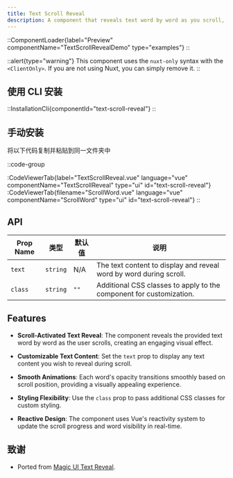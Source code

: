 ```yaml
---
title: Text Scroll Reveal
description: A component that reveals text word by word as you scroll, with customizable text and styling.
---
```


::ComponentLoader{label="Preview" componentName="TextScrollRevealDemo" type="examples"}
::

::alert{type="warning"}
This component uses the `nuxt-only` syntax with the `<ClientOnly>`. If you are not using Nuxt, you can simply remove it.
::

## 使用 CLI 安装

::InstallationCli{componentId="text-scroll-reveal"}
::

## 手动安装

将以下代码复制并粘贴到同一文件夹中

::code-group

:CodeViewerTab{label="TextScrollReveal.vue" language="vue" componentName="TextScrollReveal" type="ui" id="text-scroll-reveal"}
:CodeViewerTab{filename="ScrollWord.vue" language="vue" componentName="ScrollWord" type="ui" id="text-scroll-reveal"}
::

## API

| Prop Name | 类型     | 默认值 | 说明                                                                |
| --------- | -------- | ------ | ------------------------------------------------------------------- |
| `text`    | `string` | N/A    | The text content to display and reveal word by word during scroll.  |
| `class`   | `string` | `""`   | Additional CSS classes to apply to the component for customization. |

## Features

- **Scroll-Activated Text Reveal**: The component reveals the provided text word by word as the user scrolls, creating an engaging visual effect.

- **Customizable Text Content**: Set the `text` prop to display any text content you wish to reveal during scroll.

- **Smooth Animations**: Each word's opacity transitions smoothly based on scroll position, providing a visually appealing experience.

- **Styling Flexibility**: Use the `class` prop to pass additional CSS classes for custom styling.

- **Reactive Design**: The component uses Vue's reactivity system to update the scroll progress and word visibility in real-time.

## 致谢

- Ported from [Magic UI Text Reveal](https://magicui.design/docs/components/text-reveal).
